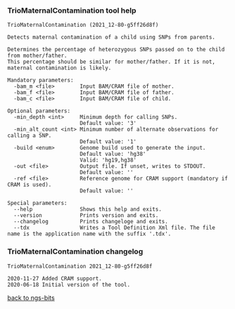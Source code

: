 ### TrioMaternalContamination tool help
	TrioMaternalContamination (2021_12-80-g5ff26d8f)
	
	Detects maternal contamination of a child using SNPs from parents.
	
	Determines the percentage of heterozygous SNPs passed on to the child from mother/father.
	This percentage should be similar for mother/father. If it is not, maternal contamination is likely.
	
	Mandatory parameters:
	  -bam_m <file>        Input BAM/CRAM file of mother.
	  -bam_f <file>        Input BAM/CRAM file of father.
	  -bam_c <file>        Input BAM/CRAM file of child.
	
	Optional parameters:
	  -min_depth <int>     Minimum depth for calling SNPs.
	                       Default value: '3'
	  -min_alt_count <int> Minimum number of alternate observations for calling a SNP.
	                       Default value: '1'
	  -build <enum>        Genome build used to generate the input.
	                       Default value: 'hg38'
	                       Valid: 'hg19,hg38'
	  -out <file>          Output file. If unset, writes to STDOUT.
	                       Default value: ''
	  -ref <file>          Reference genome for CRAM support (mandatory if CRAM is used).
	                       Default value: ''
	
	Special parameters:
	  --help               Shows this help and exits.
	  --version            Prints version and exits.
	  --changelog          Prints changeloge and exits.
	  --tdx                Writes a Tool Definition Xml file. The file name is the application name with the suffix '.tdx'.
	
### TrioMaternalContamination changelog
	TrioMaternalContamination 2021_12-80-g5ff26d8f
	
	2020-11-27 Added CRAM support.
	2020-06-18 Initial version of the tool.
[back to ngs-bits](https://github.com/imgag/ngs-bits)